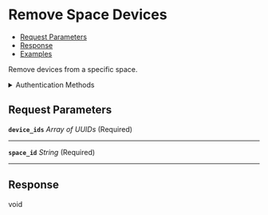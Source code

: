 # Remove Space Devices

- [Request Parameters](./#request-parameters)
- [Response](./#response)
- [Examples](./#examples)

Remove devices from a specific space.


<details>

<summary>Authentication Methods</summary>

- API key
- Personal access token
  <br>Must also include the `seam-workspace` header in the request.

To learn more, see [Authentication](https://docs.seam.co/latest/api/authentication).
</details>

## Request Parameters

**`device_ids`** *Array* *of UUIDs* (Required)

---

**`space_id`** *String* (Required)

---


## Response

void

